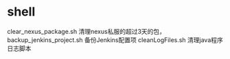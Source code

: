 # shell
clear_nexus_package.sh 清理nexus私服的超过3天的包，
backup_jenkins_project.sh 备份Jenkins配置项
cleanLogFiles.sh 清理java程序日志脚本